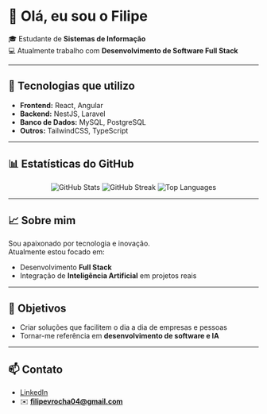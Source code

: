 # 👋 Olá, eu sou o Filipe  

🎓 Estudante de **Sistemas de Informação**  
💻 Atualmente trabalho com **Desenvolvimento de Software Full Stack**  

---

## 🚀 Tecnologias que utilizo  
- **Frontend:** React, Angular  
- **Backend:** NestJS, Laravel  
- **Banco de Dados:** MySQL, PostgreSQL  
- **Outros:** TailwindCSS, TypeScript  

---

## 📊 Estatísticas do GitHub  
<p align="center">
  <img src="https://github-readme-stats.vercel.app/api?username=filiperocha04&theme=prussian&show_icons=true&hide_border=true&count_private=true" alt="GitHub Stats" />
  <img src="https://github-readme-streak-stats.herokuapp.com/?user=filiperocha04&theme=prussian&hide_border=true" alt="GitHub Streak" />
  <img src="https://github-readme-stats.vercel.app/api/top-langs/?username=filiperocha04&theme=prussian&show_icons=true&hide_border=true&layout=compact" alt="Top Languages" />
</p>

---

## 📈 Sobre mim  
Sou apaixonado por tecnologia e inovação.  
Atualmente estou focado em:  
- Desenvolvimento **Full Stack**  
- Integração de **Inteligência Artificial** em projetos reais  

---

## 🎯 Objetivos  
- Criar soluções que facilitem o dia a dia de empresas e pessoas  
- Tornar-me referência em **desenvolvimento de software e IA**  

---

## 📫 Contato  
- [LinkedIn](https://www.linkedin.com/in/filipevrocha/)  
- ✉️ **filipevrocha04@gmail.com**


<!--
**FilipeRocha04/FilipeRocha04** is a ✨ _special_ ✨ repository because its `README.md` (this file) appears on your GitHub profile.

Here are some ideas to get you started:

- 🔭 I’m currently working on ...
- 🌱 I’m currently learning ...
- 👯 I’m looking to collaborate on ...
- 🤔 I’m looking for help with ...
- 💬 Ask me about ...
- 📫 How to reach me: ...
- 😄 Pronouns: ...
- ⚡ Fun fact: ...
-->
